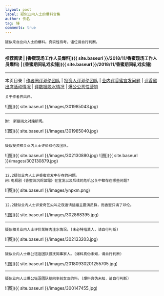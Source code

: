 ```yaml
---
layout: post
label: 疑似业内人士的爆料合集
author: 佚名
tag: 锤
comments: true
---
```


    疑似来自业内人士的爆料。真实性待考，诸位请自行判断。

---

#### 推荐阅读 \| [香蜜现场工作人员爆料]({{ site.baseurl }}/2018/11/香蜜现场工作人员爆料) \| [香蜜期间轧戏实锤]({{ site.baseurl }}/2018/11/香蜜期间轧戏实锤) 

---
本页目录 \| [作者圈评邓伦团队](#dxjja) \| [投资人评邓伦团队](#dxjjb) \| [业内评香蜜宣发问题](#dxjjc) \| [评香蜜出席活动情况](#dxjjd) \| [评数据脱水情况](#dxjje) \| [爆公公恶性营销](#dxjjf)


<a class="anchor" name="dxjja"></a>

    关于作者界风评。

![图]({{ site.baseurl }}/images/301985043.jpg)

---

    附: 新丽阅文对赌新闻。

![图]({{ site.baseurl }}/images/301985040.jpg)


---

<a class="anchor" name="dxjjb"></a>

    疑似投资相关业内人士评价邓伦及团队。

![图]({{ site.baseurl }}/images/302130880.jpg)
![图]({{ site.baseurl }}/images/302130879.jpg)

---

<a class="anchor" name="dxjjc"></a>

    12.2疑似业内人士评香蜜宣发中存在的问题。
    问:电视剧《香蜜沉沉烬如霜》在宣发以及后续的危机公关中都存在哪些问题?

![图]({{ site.baseurl }}/images/ynpxm.png)


---

<a class="anchor" name="dxjjd"></a>

    12.2疑似业内人士评爱奇艺尖叫之夜邀请延禧主要演员群，而香蜜只请了邓伦。

![图]({{ site.baseurl }}/images/302868395.jpg)



---

<a class="anchor" name="dxjje"></a>

    疑似相关业内人士评价某鲜肉注水情况。(未必特指某人，请自行判断)

![图]({{ site.baseurl }}/images/302133203.jpg)


---

<a class="anchor" name="dxjjf"></a>

    疑似业内人士爆公钰涵团队骚扰同事家人。(爆料真伪未知，请自行判断)
    
![图]({{ site.baseurl }}/images/20180930201255705.jpg)

---

    疑似业内人士爆公钰涵团队挖同事前女友的料。(爆料真伪未知，请自行判断)
    
![图]({{ site.baseurl }}/images/300147455.jpg)


